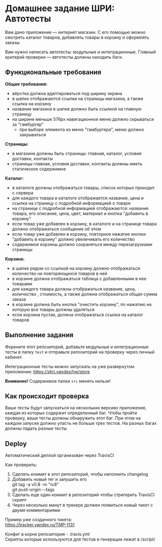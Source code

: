 # Домашнее задание ШРИ: Автотесты

Вам дано приложение — интернет магазин. С его помощью можно смотреть каталог товаров, добавлять товары в корзину и оформлять заказы.

Вам нужно написать автотесты: модульные и интеграционные. Главный критерий проверки — автотесты должны находить баги.

## Функциональные требования

**Общие требования:**
- вёрстка должна адаптироваться под ширину экрана
- в шапке отображаются ссылки на страницы магазина, а также ссылка на корзину
- название магазина в шапке должно быть ссылкой на главную страницу
- на ширине меньше 576px навигационное меню должно скрываться за "гамбургер"
  - при выборе элемента из меню "гамбургера", меню должно закрываться

**Страницы:**
- в магазине должны быть страницы: главная, каталог, условия доставки, контакты
- страницы главная, условия доставки, контакты должны иметь статическое содержимое

**Каталог:**
- в каталоге должны отображаться товары, список которых приходит с сервера
- для каждого товара в каталоге отображается название, цена и ссылка на страницу с подробной информацией о товаре
- на странице с подробной информацией отображаются: название товара, его описание, цена, цвет, материал и кнопка "добавить в корзину"
- если товар уже добавлен в корзину, в каталоге и на странице товара должно отображаться сообщение об этом
- если товар уже добавлен в корзину, повторное нажатие кнопки "добавить в корзину" должно увеличивать его количество
- содержимое корзины должно сохраняться между перезагрузками страницы

**Корзина:**
- в шапке рядом со ссылкой на корзину должно отображаться количество не повторяющихся товаров в ней
- в корзине должна отображаться таблица с добавленными в нее товарами
- для каждого товара должны отображаться название, цена, количество , стоимость, а также должна отображаться общая сумма заказа
- в корзине должна быть кнопка "очистить корзину", по нажатию на которую все товары должны удаляться
- если корзина пустая, должна отображаться ссылка на каталог товаров

## Выполнение задания

Форкните этот репозиторий, добавьте модульные и интеграционные тесты в папку `test` и отправьте репозиторий на проверку через личный кабинет.

Интеграционные тесты можно запускать на уже развернутом приложении: https://shri.yandex/hw/store

**Внимание!** Содержимое папки `src` менять нельзя!

## Как происходит проверка

Ваши тесты будут запускаться на нескольких версиях приложения, каждая из которых содержит определенный баг. Чтобы пройти проверку, ваши тесты должны обнаружить этот баг. При этом на каждом запуске должно упасть не больше трех тестов. На разных багах должны падать разные тесты.

## Deploy  

Автоматический деплой организован через TravisCI

Как проверить:
1. Сделать коммит в этот репозиторий, чтобы наполнить changelog  
2. Добавить новый тег и запушить его  
git tag -a v0.8 -m "rc8"  
git push origin --tags  
3. Сделать еще один коммит в репозиторий чтобы стригерить TravisCI скрипт
4. Через несколько минут в трекере должен появиться новый тикет с двумя комментариями

Пример уже созданного тикета:  
https://tracker.yandex.ru/TMP-1131  

Конфиг в корне репозитория - .travis.yml  
Скрипты которые используются для тестов и генерации лежат в /script/

